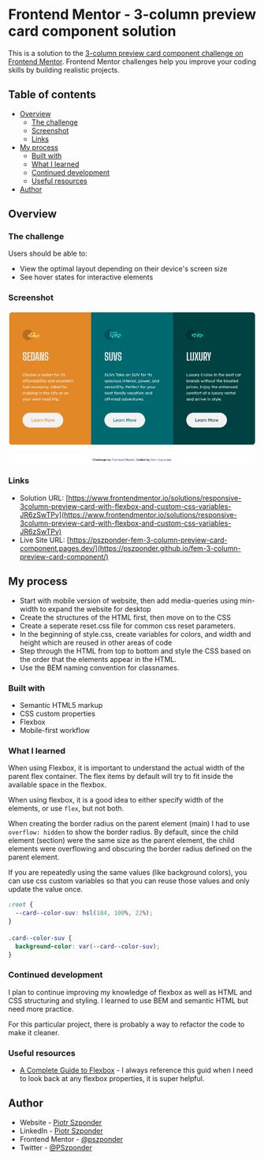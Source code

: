 # Frontend Mentor - 3-column preview card component solution

This is a solution to the [3-column preview card component challenge on Frontend Mentor](https://www.frontendmentor.io/challenges/3column-preview-card-component-pH92eAR2-). Frontend Mentor challenges help you improve your coding skills by building realistic projects.

## Table of contents

- [Overview](#overview)
  - [The challenge](#the-challenge)
  - [Screenshot](#screenshot)
  - [Links](#links)
- [My process](#my-process)
  - [Built with](#built-with)
  - [What I learned](#what-i-learned)
  - [Continued development](#continued-development)
  - [Useful resources](#useful-resources)
- [Author](#author)

## Overview

### The challenge

Users should be able to:

- View the optimal layout depending on their device's screen size
- See hover states for interactive elements

### Screenshot

![Screenshot of Completed Project](./documentation/completed-project.png)

### Links

- Solution URL: [https://www.frontendmentor.io/solutions/responsive-3column-preview-card-with-flexbox-and-custom-css-variables-JR6zSwTPv](https://www.frontendmentor.io/solutions/responsive-3column-preview-card-with-flexbox-and-custom-css-variables-JR6zSwTPv)
- Live Site URL: [https://pszponder-fem-3-column-preview-card-component.pages.dev/](https://pszponder.github.io/fem-3-column-preview-card-component/)

## My process

- Start with mobile version of website, then add media-queries using min-width to expand the website for desktop
- Create the structures of the HTML first, then move on to the CSS
- Create a seperate reset.css file for common css reset parameters.
- In the beginning of style.css, create variables for colors, and width and height which are reused in other areas of code
- Step through the HTML from top to bottom and style the CSS based on the order that the elements appear in the HTML.
- Use the BEM naming convention for classnames.

### Built with

- Semantic HTML5 markup
- CSS custom properties
- Flexbox
- Mobile-first workflow

### What I learned

When using Flexbox, it is important to understand the actual width of the parent flex container. The flex items by default will try to fit inside the available space in the flexbox.

When using flexbox, it is a good idea to either specify width of the elements, or use `flex`, but not both.

When creating the border radius on the parent element (main) I had to use `overflow: hidden` to show the border radius. By default, since the child element (section) were the same size as the parent element, the child elements were overflowing and obscuring the border radius defined on the parent element.

If you are repeatedly using the same values (like background colors), you can use css custom variables so that you can reuse those values and only update the value once.

```css
:root {
  --card--color-suv: hsl(184, 100%, 22%);
}

.card--color-suv {
  background-color: var(--card--color-suv);
}
```

### Continued development

I plan to continue improving my knowledge of flexbox as well as HTML and CSS structuring and styling. I learned to use BEM and semantic HTML but need more practice.

For this particular project, there is probably a way to refactor the code to make it cleaner.

### Useful resources

- [A Complete Guide to Flexbox](https://css-tricks.com/snippets/css/a-guide-to-flexbox/) - I always reference this guid when I need to look back at any flexbox properties, it is super helpful.

## Author

- Website - [Piotr Szponder](https://github.com/pszponder)
- LinkedIn - [Piotr Szponder](https://www.linkedin.com/in/piotrszponder/)
- Frontend Mentor - [@pszponder](https://www.frontendmentor.io/profile/pszponder)
- Twitter - [@PSzponder](https://twitter.com/PSzponder)

```

```
